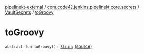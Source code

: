 [pipelinekt-external](../../index.md) / [com.code42.jenkins.pipelinekt.core.secrets](../index.md) / [VaultSecrets](index.md) / [toGroovy](./to-groovy.md)

# toGroovy

`abstract fun toGroovy(): `[`String`](https://kotlinlang.org/api/latest/jvm/stdlib/kotlin/-string/index.html) [(source)](https://github.com/code42/pipelinekt/tree/master/core/src/main/kotlin/com/code42/jenkins/pipelinekt/core/secrets/VaultSecrets.kt#L4)